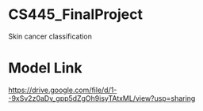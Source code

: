 # CS445_FinalProject
Skin cancer classification
# Model Link
https://drive.google.com/file/d/1--9xSv2z0aDv_gpp5dZgOh9isyTAtxML/view?usp=sharing
